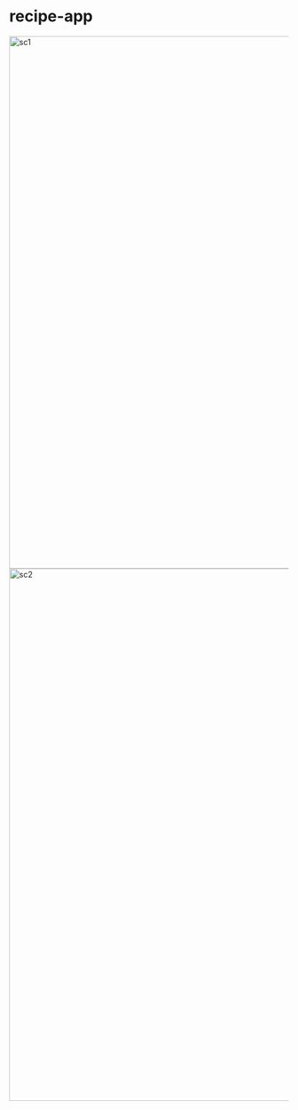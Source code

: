 # recipe-app

<img width="960" alt="sc1" src="https://user-images.githubusercontent.com/58284251/71578238-4fbc2e00-2b1d-11ea-9e03-b41afa123549.png">
<img width="960" alt="sc2" src="https://user-images.githubusercontent.com/58284251/71578250-59de2c80-2b1d-11ea-9435-d4707fd63cab.png">
